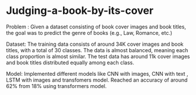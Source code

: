 # Judging-a-book-by-its-cover

Problem : Given a dataset consisting of book cover images and book titles, the goal was to predict the genre of books (e.g., Law, Romance, etc.)

Dataset: The training data consists of around 34K cover images and book titles, with a total 
of 30 classes. The data is almost balanced, meaning each class proportion is almost similar. 
The test data has around 11k cover images and book titles distributed equally among each 
class. 

Model: Implemented different models like CNN with images, CNN with text , LSTM with images and transfomers model. Reached an accuracy of around 62% from 18% using transformers model. 
